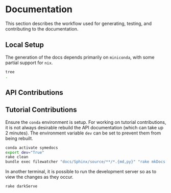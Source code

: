 # Documentation

This section describes the workflow used for generating, testing, and contributing to the documentation.

## Local Setup

The generation of the docs depends primarily on `miniconda`, with some partial support for `nix`.

```bash
tree
.
```

## API Contributions

## Tutorial Contributions

Ensure the `conda` environment is setup. For working on tutorial contributions, it is not always desirable rebuild the API documentation (which can take up 2 minutes). The environment variable `dev` can be set to prevent them from being rebuilt.

```bash
conda activate symedocs
export dev="True"
rake clean
bundle exec filewatcher "docs/Sphinx/source/**/*.{md,py}" "rake mkDocs[html,nix]"
```

In another terminal, it is possible to run the development server so as to view the changes as they occur.

```bash
rake darkServe
```
